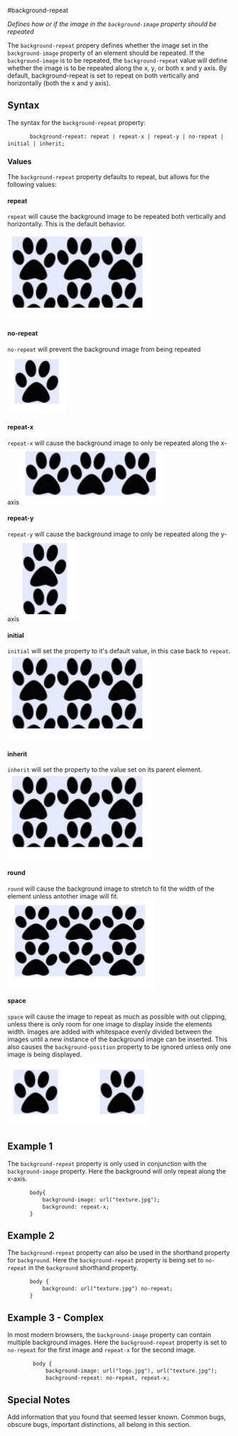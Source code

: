 #background-repeat

*Defines how or if the image in the `background-image` property should be repeated*

The `background-repeat` propery defines whether the image set in the `background-image` property of an element should be repeated. If the `background-image` is to be repeated, the `background-repeat` value will define whether the image is to be repeated along the x, y, or both x and y axis. By default, background-repeat is set to repeat on both vertically and horizontally (both the x and y axis).

## Syntax

The syntax for the `background-repeat` property:

```
       background-repeat: repeat | repeat-x | repeat-y | no-repeat | initial | inherit;
```

### Values

The `background-repeat` property defaults to repeat, but allows for the following values:

#### repeat

`repeat` will cause the background image to be repeated both vertically and horizontally. This is the default behavior.

![repeat](images/repeat.jpg)

#### no-repeat

`no-repeat` will prevent the background image from being repeated
![repeat](images/no-repeat.jpg)

#### repeat-x

`repeat-x` will cause the background image to only be repeated along the x-axis
![repeat](images/repeat-x.jpg)

#### repeat-y

`repeat-y` will cause the background image to only be repeated along the y-axis
![repeat](images/repeat-y.jpg)

#### initial

`initial` will set the property to it's default value, in this case back to `repeat`.
![repeat](images/initial.jpg)

#### inherit

`inherit` will set the property to the value set on its parent element.
![repeat](images/inherit.jpg)

#### round

`round` will cause the background image to stretch to fit the width of the element unless antother image will fit.
![repeat](images/round.jpg)

#### space

`space` will cause the image to repeat as much as possible with out clipping, unless there is only room for one image to display inside the elements width. Images are added with whitespace evenly divided between the images until a new instance of the background image can be inserted. This also causes the `background-position` property to be ignored unless only one image is being displayed.

![repeat](images/space.jpg)



## Example 1

The `background-repeat` property is only used in conjunction with the `background-image` property. Here the background will only repeat along the x-axis.

```
       body{
           background-image: url("texture.jpg");
           background: repeat-x;
       }
```

## Example 2

The `background-repeat` property can also be used in the shorthand property for `background`. Here the `background-repeat` property is being set to `no-repeat` in the `background` shorthand property.

```
       body {
           background: url("texture.jpg") no-repeat;
       }
```

## Example 3 - Complex

In most modern browsers, the `background-image` property can contain multiple background images. Here the `background-repeat` property is set to `no-repeat` for the first image and `repeat-x` for the second image.

```
        body {
            background-image: url("logo.jpg"), url("texture.jpg");
            background-repeat: no-repeat, repeat-x;
```

## Special Notes

Add information that you found that seemed lesser known. Common bugs, obscure bugs, important distinctions, all belong in this section.

